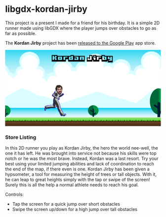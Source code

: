 # libgdx-kordan-jirby

This project is a present I made for a friend for his birthday. It is a simple 2D runner made using libGDX where the player jumps over obstacles to go as far as possible. 

The **Kordan Jirby** project has been [released to the Google Play](https://play.google.com/store/apps/details?id=com.exovum.test.collisions.android) app store.

[![Kordan Jirby](/artwork/feature-graphics-2.png?raw=true "Kordan Jirby Title")](https://play.google.com/store/apps/details?id=com.exovum.test.collisions.android)

### Store Listing
In this 2D runner you play as Kordan Jirby, the hero the world nee-well, the one it has left. He was brought into service not because his skills were top notch or he was the most brave. Instead, Kordan was a last resort. Try your best using your limited jumping abilities and lack of coordination to reach the end of the map, if there even is one.
Kordan Jirby has been given a hypsometer, a tool for measuring the height of trees or tall objects. With it, he can leap to great heights simply with the tap or swipe of the screen! Surely this is all the help a normal athlete needs to reach his goal.

Controls:
- Tap the screen for a quick jump over short obstacles
- Swipe the screen up/down for a high jump over tall obstacles
